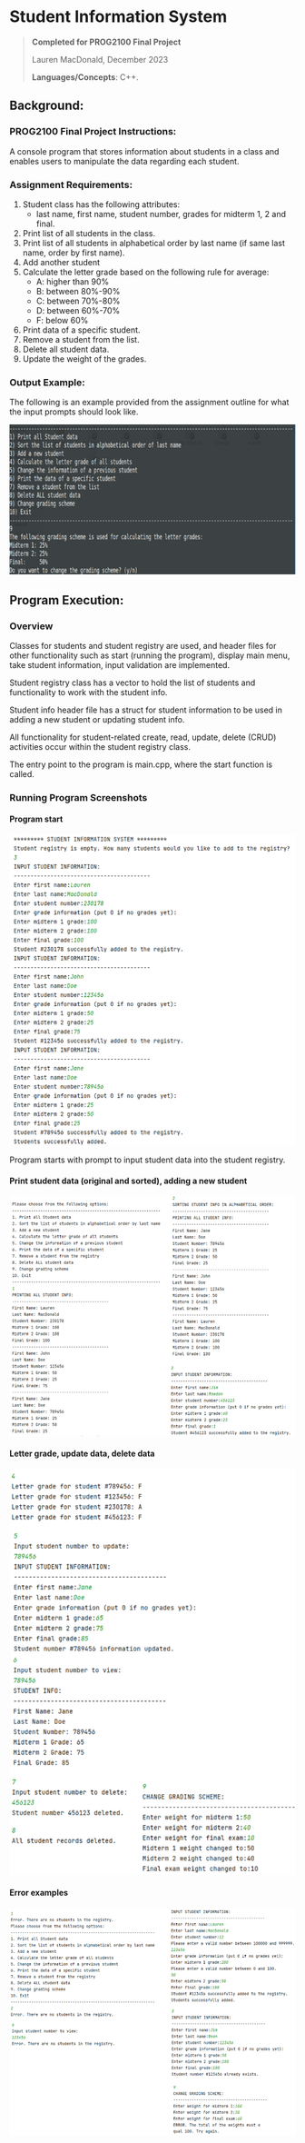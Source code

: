 # Student Information System

> **Completed for PROG2100 Final Project**
>
> Lauren MacDonald, December 2023
>
>**Languages/Concepts**: C++.

## Background:
### PROG2100 Final Project Instructions:
A console program that stores information about students in a class and enables users to manipulate the data regarding each student.

### Assignment Requirements:
1. Student class has the following attributes:
   - last name, first name, student number, grades for midterm 1, 2 and final.
2. Print list of all students in the class.
3. Print list of all students in alphabetical order by last name (if same last name, order by first name).
4. Add another student
5. Calculate the letter grade based on the following rule for average:
   - A: higher than 90%
   - B: between 80%-90%
   - C: between 70%-80%
   - D: between 60%-70%
   - F: below 60%
6. Print data of a specific student.
7. Remove a student from the list.
8. Delete all student data.
9. Update the weight of the grades.

### Output Example:
The following is an example provided from the assignment outline for what the input prompts should look like.

![](/README-Images/OutputExample.png)

## Program Execution:

### Overview
Classes for students and student registry are used, and header files for other functionality such as start (running the 
program), display main menu, take student information, input validation are implemented. 

Student registry class has a vector to hold the list of students and functionality to work with the student info.

Student info header file has a struct for student information to be used in adding a new student or updating student info.

All functionality for student-related create, read, update, delete (CRUD) activities occur within the student registry
class. 

The entry point to the program is main.cpp, where the start function is called.

### Running Program Screenshots
#### Program start

![](/README-Images/start_h_1.png)

Program starts with prompt to input student data into the student registry. 

#### Print student data (original and sorted), adding a new student

![](/README-Images/print_data_input_data.png)

#### Letter grade, update data, delete data

![](/README-Images/lettergrade_update_view_delete_change.png)

#### Error examples

![](/README-Images/error_examples.png)

